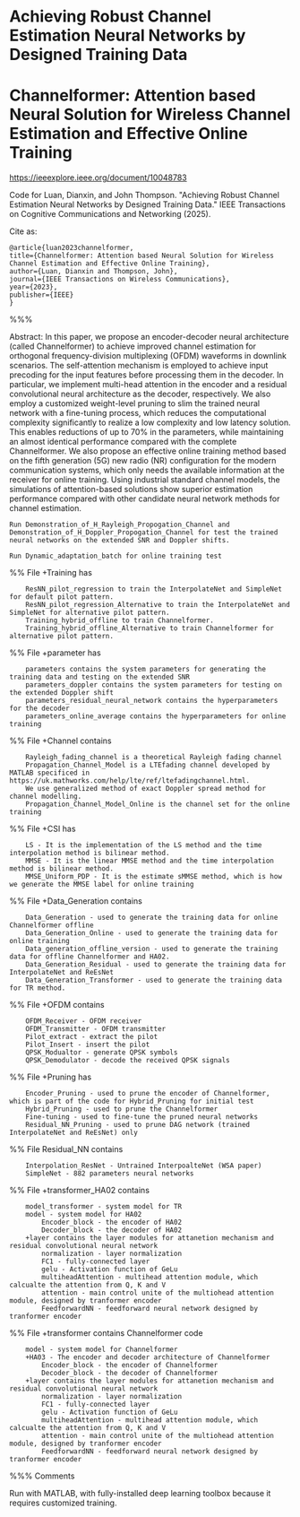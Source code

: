 # Achieving Robust Channel Estimation Neural Networks by Designed Training Data

# Channelformer: Attention based Neural Solution for Wireless Channel Estimation and Effective Online Training 

https://ieeexplore.ieee.org/document/10048783

Code for Luan, Dianxin, and John Thompson. "Achieving Robust Channel Estimation Neural Networks by Designed Training Data." IEEE Transactions on Cognitive Communications and Networking (2025). 

Cite as: 

	@article{luan2023channelformer,
  	title={Channelformer: Attention based Neural Solution for Wireless Channel Estimation and Effective Online Training},
  	author={Luan, Dianxin and Thompson, John},
  	journal={IEEE Transactions on Wireless Communications},
  	year={2023},
  	publisher={IEEE}
	}

%%%

Abstract:
In this paper, we propose an encoder-decoder neural architecture (called Channelformer) to achieve improved channel estimation for orthogonal frequency-division multiplexing (OFDM) waveforms in downlink scenarios. The self-attention mechanism is employed to achieve input precoding for the input features before processing them in the decoder. In particular, we implement multi-head attention in the encoder and a residual convolutional neural architecture as the decoder, respectively. We also employ a customized weight-level pruning to slim the trained neural network with a fine-tuning process, which reduces the computational complexity significantly to realize a low complexity and low latency solution. This enables reductions of up to 70% in the parameters, while maintaining an almost identical performance compared with the complete Channelformer. We also propose an effective online training method based on the fifth generation (5G) new radio (NR) configuration for the modern communication systems, which only needs the available information at the receiver for online training. Using industrial standard channel models, the simulations of attention-based solutions show superior estimation performance compared with other candidate neural network methods for channel estimation. 

	Run Demonstration_of_H_Rayleigh_Propogation_Channel and Demonstration_of_H_Doppler_Propogation_Channel for test the trained neural networks on the extended SNR and Doppler shifts. 

	Run Dynamic_adaptation_batch for online training test 

%% File +Training has 

		ResNN_pilot_regression to train the InterpolateNet and SimpleNet for default pilot pattern. 
  		ResNN_pilot_regression_Alternative to train the InterpolateNet and SimpleNet for alternative pilot pattern. 
		Training_hybrid_offline to train Channelformer. 
  		Training_hybrid_offline_Alternative to train Channelformer for alternative pilot pattern. 

%% File +parameter has 

		parameters contains the system parameters for generating the training data and testing on the extended SNR
		parameters_doppler contains the system parameters for testing on the extended Doppler shift
		parameters_residual_neural_network contains the hyperparameters for the decoder
		parameters_online_average contains the hyperparameters for online training

%% File +Channel contains 

		Rayleigh_fading_channel is a theoretical Rayleigh fading channel
		Propagation_Channel_Model is a LTEfading channel developed by MATLAB specificed in https://uk.mathworks.com/help/lte/ref/ltefadingchannel.html. 
		We use generalized method of exact Doppler spread method for channel modelling. 
		Propagation_Channel_Model_Online is the channel set for the online training 

%% File +CSI has

		LS - It is the implementation of the LS method and the time interpolation method is bilinear method. 
		MMSE - It is the linear MMSE method and the time interpolation method is bilinear method. 
		MMSE_Uniform_PDP - It is the estimate sMMSE method, which is how we generate the MMSE label for online training

%% File +Data_Generation contains

		Data_Generation - used to generate the training data for online Channelformer offline
		Data_Generation_Online - used to generate the training data for online training
		Data_generation_offline_version - used to generate the training data for offline Channelformer and HA02. 
		Data_Generation_Residual - used to generate the training data for InterpolateNet and ReEsNet
		Data_Generation_Transformer - used to generate the training data for TR method. 

%% File +OFDM contains 

		OFDM_Receiver - OFDM receiver
		OFDM_Transmitter - OFDM transmitter
		Pilot_extract - extract the pilot 
		Pilot_Insert - insert the pilot 
		QPSK_Modualtor - generate QPSK symbols 
		QPSK_Demodulator - decode the received QPSK signals

%% File +Pruning has

		Encoder_Pruning - used to prune the encoder of Channelformer, which is part of the code for Hybrid_Pruning for initial test
		Hybrid_Pruning - used to prune the Channelformer
		Fine-tuning - used to fine-tune the pruned neural networks
		Residual_NN_Pruning - used to prune DAG network (trained InterpolateNet and ReEsNet) only 

%% File Residual_NN contains 

		Interpolation_ResNet - Untrained InterpoalteNet (WSA paper)
		SimpleNet - 882 parameters neural networks

%% File +transformer_HA02 contains 

		model_transformer - system model for TR
		model - system model for HA02
			Encoder_block - the encoder of HA02 
			Decoder_block - the decoder of HA02
		+layer contains the layer modules for attanetion mechanism and residual convolutional neural network
			normalization - layer normalization
			FC1 - fully-connected layer
			gelu - Activation function of GeLu
			multiheadAttention - multihead attention module, which calcualte the attention from Q, K and V
			attention - main control unite of the multiohead attention module, designed by tranformer encoder
			FeedforwardNN - feedforward neural network designed by tranformer encoder

%% File +transformer contains Channelformer code 

		model - system model for Channelformer
		+HA03 - The encoder and decoder architecture of Channelformer
			Encoder_block - the encoder of Channelformer 
			Decoder_block - the decoder of Channelformer
		+layer contains the layer modules for attanetion mechanism and residual convolutional neural network
			normalization - layer normalization
			FC1 - fully-connected layer
			gelu - Activation function of GeLu
			multiheadAttention - multihead attention module, which calcualte the attention from Q, K and V
			attention - main control unite of the multiohead attention module, designed by tranformer encoder
			FeedforwardNN - feedforward neural network designed by tranformer encoder

%%% Comments 

Run with MATLAB, with fully-installed deep learning toolbox because it requires customized training. 
